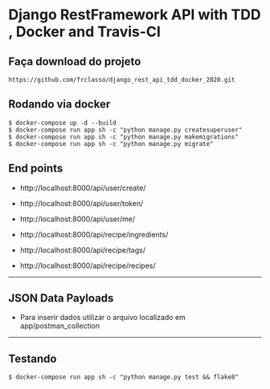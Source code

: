 # Django RestFramework API with TDD , Docker and Travis-CI


Faça download do projeto
------------------------
    https://github.com/frclasso/django_rest_api_tdd_docker_2020.git

Rodando via docker
------------------
```
$ docker-compose up -d --build
$ docker-compose run app sh -c "python manage.py createsuperuser"
$ docker-compose run app sh -c "python manage.py makemigrations"
$ docker-compose run app sh -c "python manage.py migrate"
```


End points
----------
- http://localhost:8000/api/user/create/
- http://localhost:8000/api/user/token/
- http://localhost:8000/api/user/me/

- http://localhost:8000/api/recipe/ingredients/
- http://localhost:8000/api/recipe/tags/
- http://localhost:8000/api/recipe/recipes/

-----

JSON Data Payloads
------------------
- Para inserir dados utilizar o arquivo localizado em app/postman_collection
---

Testando
--------
```
$ docker-compose run app sh -c "python manage.py test && flake8"
```